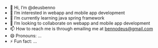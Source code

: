 - 👋 Hi, I’m @deusbenno
- 👀 I’m interested in webapp and mobile app development
- 🌱 I’m currently learning java spring framework
- 💞️ I’m looking to collaborate on webapp and mobile app development
- 📫 How to reach me is through emailing me at bennodeus@gmail.com
- 😄 Pronouns: ...
- ⚡ Fun fact: ...

<!---
deusbenno/deusbenno is a ✨ special ✨ repository because its `README.md` (this file) appears on your GitHub profile.
You can click the Preview link to take a look at your changes.
--->
